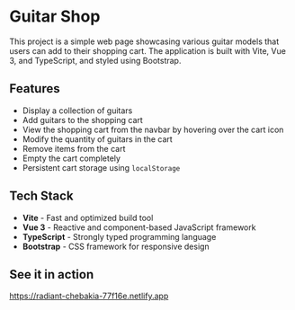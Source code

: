 # Guitar Shop

This project is a simple web page showcasing various guitar models that users can add to their shopping cart. The application is built with Vite, Vue 3, and TypeScript, and styled using Bootstrap.

## Features

- Display a collection of guitars
- Add guitars to the shopping cart
- View the shopping cart from the navbar by hovering over the cart icon
- Modify the quantity of guitars in the cart
- Remove items from the cart
- Empty the cart completely
- Persistent cart storage using `localStorage`

## Tech Stack

- **Vite** - Fast and optimized build tool
- **Vue 3** - Reactive and component-based JavaScript framework
- **TypeScript** - Strongly typed programming language
- **Bootstrap** - CSS framework for responsive design

## See it in action

https://radiant-chebakia-77f16e.netlify.app
